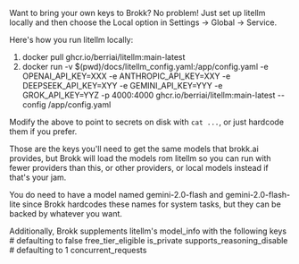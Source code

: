 Want to bring your own keys to Brokk? No problem! Just set up litellm locally and then choose the Local option
in Settings -> Global -> Service.

Here's how you run litellm locally:

1. docker pull ghcr.io/berriai/litellm:main-latest
2. docker run -v $(pwd)/docs/litellm_config.yaml:/app/config.yaml -e OPENAI_API_KEY=XXX -e ANTHROPIC_API_KEY=XXY -e DEEPSEEK_API_KEY=XYY -e GEMINI_API_KEY=YYY -e GROK_API_KEY=YYZ -p 4000:4000 ghcr.io/berriai/litellm:main-latest --config /app/config.yaml

Modify the above to point to secrets on disk with `cat ...`, or just hardcode them if you prefer.

Those are the keys you'll need to get the same models that brokk.ai provides, but Brokk will load the models
rom litellm so you can run with fewer providers than this, or other providers, or local models instead if that's your jam.

You do need to have a model named gemini-2.0-flash and gemini-2.0-flash-lite since Brokk hardcodes these names
for system tasks, but they can be backed by whatever you want.

Additionally, Brokk supplements litellm's model_info with the following keys
      # defaulting to false
      free_tier_eligible
      is_private
      supports_reasoning_disable
      # defaulting to 1
      concurrent_requests
